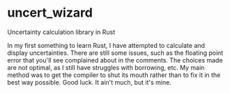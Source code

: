 # uncert_wizard
Uncertainty calculation library in Rust

In my first something to learn Rust, I have attempted to calculate and display uncertainties. There are still some issues, such as the floating point error that you'll see complained about in the comments.
The choices made are not optimal, as I still have struggles with borrowing, etc. My main method was to get the compiler to shut its mouth rather than to fix it in the best way possible.
Good luck. It ain't much, but it's mine.
